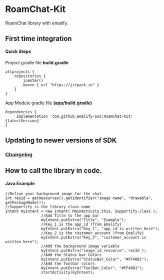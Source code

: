 # RoamChat-Kit
RoamChat library with emalify.
## First time integration 
#### Quick Steps
Project gradle file **build.gradle**
```
allprojects {
    repositories {
        jcenter()
        maven { url "https://jitpack.io" }
    }
}
```

App Module gradle file **(app/build.gradle)** 
```
dependencies {
     implementation 'com.github.emalify-oss:RoamChat-Kit:{latestVersion}'
}
```
## Updating to newer versions of SDK
### [Changelog](https://github.com/emalify-oss/RoamChat-Kit/blob/master/CHANGELOG.mb)
## How to call the library in code.
#### Java Example
```
//Define your background image for the chat.
int resId = getResources().getIdentifier("image name", "drawable", getPackageName());
//Supportify is the library class name
Intent myIntent = new Intent( MainActivity.this, Supportify.class );
                //Add Title to the app bar
                myIntent.putExtra("Title", "Example");
                //Key_1 is the app_id (from Emalify)
                myIntent.putExtra("Key_1", "app_id is written here");
                //Key_2 is the customer_account (from Emalify)
                myIntent.putExtra("Key_2", "customer_account is written here");
                //Add the background image variable
                myIntent.putExtra("image_id_resource", resId );
                //Add the Status bar Colors
                myIntent.putExtra("StatusBar_Color", "#FF4081");
                //Add the Toolbar colors
                myIntent.putExtra("ToolBar_Color", "#FF4081");
                startActivity(myIntent);
```
